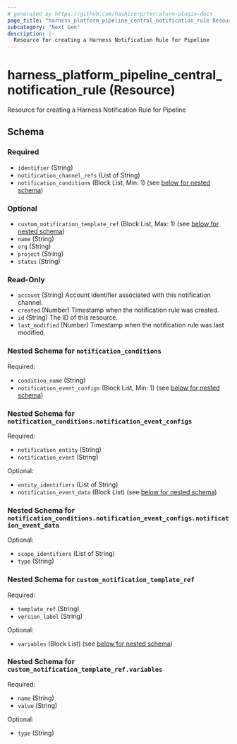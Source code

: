 ```yaml
---
# generated by https://github.com/hashicorp/terraform-plugin-docs
page_title: "harness_platform_pipeline_central_notification_rule Resource - terraform-provider-harness"
subcategory: "Next Gen"
description: |-
  Resource for creating a Harness Notification Rule for Pipeline
---
```


# harness_platform_pipeline_central_notification_rule (Resource)

Resource for creating a Harness Notification Rule for Pipeline



<!-- schema generated by tfplugindocs -->
## Schema

### Required

- `identifier` (String)
- `notification_channel_refs` (List of String)
- `notification_conditions` (Block List, Min: 1) (see [below for nested schema](#nestedblock--notification_conditions))

### Optional

- `custom_notification_template_ref` (Block List, Max: 1) (see [below for nested schema](#nestedblock--custom_notification_template_ref))
- `name` (String)
- `org` (String)
- `project` (String)
- `status` (String)

### Read-Only

- `account` (String) Account identifier associated with this notification channel.
- `created` (Number) Timestamp when the notification rule was created.
- `id` (String) The ID of this resource.
- `last_modified` (Number) Timestamp when the notification rule was last modified.

<a id="nestedblock--notification_conditions"></a>
### Nested Schema for `notification_conditions`

Required:

- `condition_name` (String)
- `notification_event_configs` (Block List, Min: 1) (see [below for nested schema](#nestedblock--notification_conditions--notification_event_configs))

<a id="nestedblock--notification_conditions--notification_event_configs"></a>
### Nested Schema for `notification_conditions.notification_event_configs`

Required:

- `notification_entity` (String)
- `notification_event` (String)

Optional:

- `entity_identifiers` (List of String)
- `notification_event_data` (Block List) (see [below for nested schema](#nestedblock--notification_conditions--notification_event_configs--notification_event_data))

<a id="nestedblock--notification_conditions--notification_event_configs--notification_event_data"></a>
### Nested Schema for `notification_conditions.notification_event_configs.notification_event_data`

Optional:

- `scope_identifiers` (List of String)
- `type` (String)




<a id="nestedblock--custom_notification_template_ref"></a>
### Nested Schema for `custom_notification_template_ref`

Required:

- `template_ref` (String)
- `version_label` (String)

Optional:

- `variables` (Block List) (see [below for nested schema](#nestedblock--custom_notification_template_ref--variables))

<a id="nestedblock--custom_notification_template_ref--variables"></a>
### Nested Schema for `custom_notification_template_ref.variables`

Required:

- `name` (String)
- `value` (String)

Optional:

- `type` (String)
